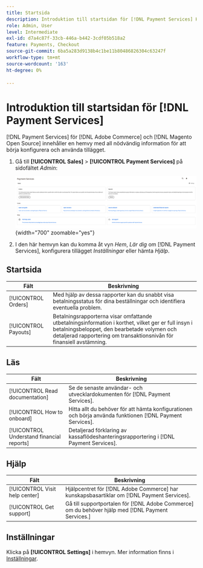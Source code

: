 ```yaml
---
title: Startsida
description: Introduktion till startsidan för [!DNL Payment Services] Home.
role: Admin, User
level: Intermediate
exl-id: d7a4c87f-33cb-446a-b442-3cdf05b518a2
feature: Payments, Checkout
source-git-commit: 6ba5a283d9138b4c1be11b80486826304c63247f
workflow-type: tm+mt
source-wordcount: '163'
ht-degree: 0%

---
```


# Introduktion till startsidan för [!DNL Payment Services]

[!DNL Payment Services] för [!DNL Adobe Commerce] och [!DNL Magento Open Source] innehåller en hemvy med all nödvändig information för att börja konfigurera och använda tillägget.

1. Gå till **[!UICONTROL Sales]** > **[!UICONTROL Payment Services]** på sidofältet _Admin_:

   ![Hemvy](assets/home-view.png){width="700" zoomable="yes"}

1. I den här hemvyn kan du komma åt vyn _Hem_, _Lär dig_ om [!DNL Payment Services], konfigurera tillägget _Inställningar_ eller hämta _Hjälp_.

## Startsida

| Fält | Beskrivning |
|---|---|
| [!UICONTROL Orders] | Med hjälp av dessa rapporter kan du snabbt visa betalningsstatus för dina beställningar och identifiera eventuella problem. |
| [!UICONTROL Payouts] | Betalningsrapporterna visar omfattande utbetalningsinformation i korthet, vilket ger er full insyn i betalningsbeloppet, den bearbetade volymen och detaljerad rapportering om transaktionsnivån för finansiell avstämning. |

## Läs

| Fält | Beskrivning |
|---|---|
| [!UICONTROL Read documentation] | Se de senaste användar- och utvecklardokumenten för [!DNL Payment Services]. |
| [!UICONTROL How to onboard] | Hitta allt du behöver för att hämta konfigurationen och börja använda funktionen [!DNL Payment Services]. |
| [!UICONTROL Understand financial reports] | Detaljerad förklaring av kassaflödeshanteringsrapportering i [!DNL Payment Services]. |

## Hjälp

| Fält | Beskrivning |
|---|---|
| [!UICONTROL Visit help center] | Hjälpcentret för [!DNL Adobe Commerce] har kunskapsbasartiklar om [!DNL Payment Services]. |
| [!UICONTROL Get support] | Gå till supportportalen för [!DNL Adobe Commerce] om du behöver hjälp med [!DNL Payment Services.] |

## Inställningar

Klicka på **[!UICONTROL Settings]** i hemvyn. Mer information finns i [Inställningar](settings.md).
